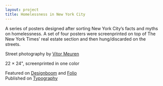 ```yaml
---
layout: project
title: Homelessness in New York City
---
```


A series of posters designed after sorting New York City&rsquo;s facts and myths on homelessness. A set of four posters were screenprinted on top of The New York Times&rsquo; real estate section and then hung/discarded on the streets.

<p class="specifications">Street photography by <a target="_blank" href="http://vitormeuren.com">Vitor Meuren</a></p>
<p class="specifications">22 × 24", screenprinted in one color</p>
<p class="features">Featured on <a href="http://www.designboom.com/design/homelessness-new-york-city-poster-series-vitor-de-carvalho-11-02-2015" target="_blank">Designboom</a> and <a href="http://latempestad.mx/folio/vitor-de-carvalho-mitos-de-la-injusticia-urbana" target="_blank">Folio</a><br>
Published on <a href="http://www.sandupublishing.com/design360en/publicationshow_en.php?id=144" target="_blank">Typography</a></p>